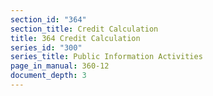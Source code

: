 ```yaml
---
section_id: "364"
section_title: Credit Calculation
title: 364 Credit Calculation
series_id: "300"
series_title: Public Information Activities
page_in_manual: 360-12
document_depth: 3
---
```

